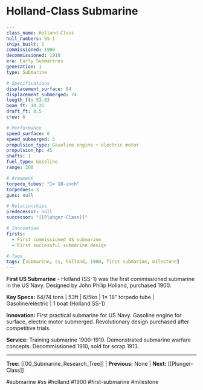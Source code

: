 # Holland-Class Submarine

```yaml
---
class_name: Holland-Class
hull_numbers: SS-1
ships_built: 1
commissioned: 1900
decommissioned: 1910
era: Early Submarines
generation: 1
type: Submarine

# Specifications
displacement_surface: 64
displacement_submerged: 74
length_ft: 53.83
beam_ft: 10.25
draft_ft: 8.5
crew: 6

# Performance
speed_surface: 6
speed_submerged: 5
propulsion_type: Gasoline engine + electric motor
propulsion_hp: 45
shafts: 1
fuel_type: Gasoline
range: 200

# Armament
torpedo_tubes: "1× 18-inch"
torpedoes: 3
guns: null

# Relationships
predecessor: null
successor: "[[Plunger-Class]]"

# Innovation
firsts:
  - First commissioned US submarine
  - First successful submarine design

# Tags
tags: [submarine, ss, holland, 1900, first-submarine, milestone]
---
```

**First US Submarine** - Holland (SS-1) was the first commissioned submarine in the US Navy. Designed by John Philip Holland, purchased 1900.

**Key Specs:** 64/74 tons | 53ft | 6/5kn | 1× 18" torpedo tube | Gasoline/electric | 1 boat (Holland SS-1)

**Innovation:** First practical submarine for US Navy. Gasoline engine for surface, electric motor submerged. Revolutionary design purchased after competitive trials.

**Service:** Training submarine 1900-1910. Demonstrated submarine warfare concepts. Decommissioned 1910, sold for scrap 1913.

---
**Tree:** [[00_Submarine_Research_Tree]] | **Previous:** None | **Next:** [[Plunger-Class]]

#submarine #ss #holland #1900 #first-submarine #milestone
